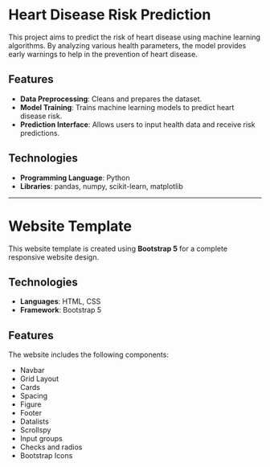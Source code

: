 # Heart Disease Risk Prediction  

This project aims to predict the risk of heart disease using machine learning algorithms. By analyzing various health parameters, the model provides early warnings to help in the prevention of heart disease.  

## Features  
- **Data Preprocessing**: Cleans and prepares the dataset.  
- **Model Training**: Trains machine learning models to predict heart disease risk.  
- **Prediction Interface**: Allows users to input health data and receive risk predictions.  

## Technologies  
- **Programming Language**: Python  
- **Libraries**: pandas, numpy, scikit-learn, matplotlib  

---

# Website Template  

This website template is created using **Bootstrap 5** for a complete responsive website design.  

## Technologies  
- **Languages**: HTML, CSS  
- **Framework**: Bootstrap 5  

## Features  
The website includes the following components:  
- Navbar  
- Grid Layout  
- Cards  
- Spacing  
- Figure  
- Footer  
- Datalists  
- Scrollspy  
- Input groups  
- Checks and radios  
- Bootstrap Icons  
